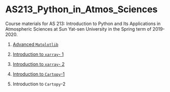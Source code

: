 # AS213_Python_in_Atmos_Sciences
Course materials for AS 213: Introduction to Python and Its Applications in Atmospheric Sciences at Sun Yat-sen University in the Spring term of 2019-2020.

1. [Advanced `Matplotlib`](https://nbviewer.jupyter.org/github/smartlixx/AS213_Python_in_Atmos_Sciences/blob/master/matplotlib/Matplotlib_advanced.ipynb)

2. [Introduction to `xarray`- 1](https://nbviewer.jupyter.org/github/smartlixx/AS213_Python_in_Atmos_Sciences/blob/master/xarray/xarray-1.ipynb)

3. [Introduction to `xarray`- 2](https://nbviewer.jupyter.org/github/smartlixx/AS213_Python_in_Atmos_Sciences/blob/master/xarray/xarray-2.ipynb)

4. [Introduction to `Cartopy`-1]((https://nbviewer.jupyter.org/github/smartlixx/AS213_Python_in_Atmos_Sciences/blob/master/cartopy/Cartopy_1.ipynb))

5. Introduction to `Cartopy`-2

